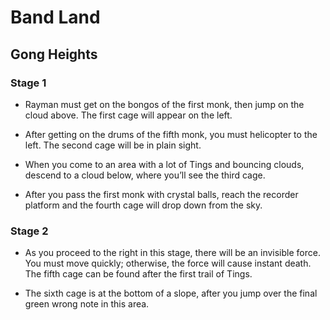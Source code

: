 # Band Land

## Gong Heights

### Stage 1

- Rayman must get on the bongos of the first monk, then jump on the cloud above. The first cage will appear on the left.

- After getting on the drums of the fifth monk, you must helicopter to the left. The second cage will be in plain sight.

- When you come to an area with a lot of Tings and bouncing clouds, descend to a cloud below, where you’ll see the third cage.

- After you pass the first monk with crystal balls, reach the recorder platform and the fourth cage will drop down from the sky.

### Stage 2

- As you proceed to the right in this stage, there will be an invisible force. You must move quickly; otherwise, the force will cause instant death. The fifth cage can be found after the first trail of Tings. 

- The sixth cage is at the bottom of a slope, after you jump over the final green wrong note in this area.